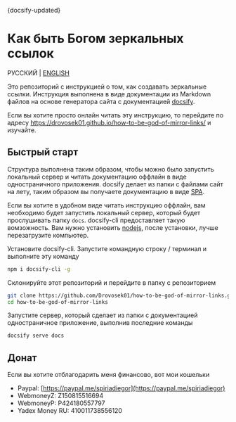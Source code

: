 {docsify-updated}

# Как быть Богом зеркальных ссылок

РУССКИЙ | [ENGLISH](./README.md)

Это репозиторий с инструкцией о том, как создавать зеркальные ссылки. Инструкция выполнена в виде документации из Markdown файлов на основе генератора сайта с документацией [docsify](https://docsify.js.org).

Если вы хотите просто онлайн читать эту инструкцию, то перейдите по адресу https://drovosek01.github.io/how-to-be-god-of-mirror-links/ и изучайте.

## Быстрый старт

Структура выполнена таким образом, чтобы можно было запустить локальный сервер и читать документацию оффлайн в виде одностраничного приложения. docsify делает из папки с файлами сайт на лету, таким образом вы получаете документацию в виде [SPA](https://ru.wikipedia.org/wiki/%D0%9E%D0%B4%D0%BD%D0%BE%D1%81%D1%82%D1%80%D0%B0%D0%BD%D0%B8%D1%87%D0%BD%D0%BE%D0%B5_%D0%BF%D1%80%D0%B8%D0%BB%D0%BE%D0%B6%D0%B5%D0%BD%D0%B8%D0%B5).

Если вы хотите в удобном виде читать инструкцию оффлайн, вам необходимо будет запустить локальный сервер, который будет прослушивать папку `docs`. docsify-cli предоставляет такую вомзожность. Вам нужно установить [nodejs](https://nodejs.org/), после установки, лучше перезагрузите компьютер.

Установите docsify-cli. Запустите командную строку / терминал и выполните эту команду

```bash
npm i docsify-cli -g
```

Склонируйте этот репозиторий и перейдите в папку с репозиторием

```bash
git clone https://github.com/Drovosek01/how-to-be-god-of-mirror-links.git
cd how-to-be-god-of-mirror-links
```

Запустите сервер, который сделает из папки с документацией одностраничное приложение, выполнив последние команды

```bash
docsify serve docs
```

## Донат

Если вы хотите отблагодарить меня финансово, вот мои кошельки

- Paypal: [https://paypal.me/spiriadiegor](https://paypal.me/spiriadiegor)
- WebmoneyZ: Z150815516694
- WebmoneyР: P424180557797
- Yadex Money RU: 410011738556120
